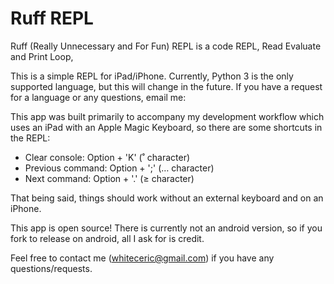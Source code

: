 # Ruff REPL

Ruff (Really Unnecessary and For Fun) REPL is a code REPL, Read Evaluate and Print Loop, 

This is a simple REPL for iPad/iPhone. Currently, Python 3 is the only supported language, but this will change in the future. If you have a request for a language or any questions, email me:

This app was built primarily to accompany my development workflow which uses an iPad with an Apple Magic Keyboard, so there are some shortcuts in the REPL:

  - Clear console: Option + 'K' (˚ character)
  - Previous command: Option + ';' (… character)
  - Next command: Option + '.' (≥ character)

That being said, things should work without an external keyboard and on an iPhone.

This app is open source! There is currently not an android version, so if you fork to release on android, all I ask for is credit.

Feel free to contact me (whiteceric@gmail.com) if you have any questions/requests.
